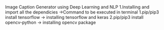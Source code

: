 Image Caption Generator using Deep Learning and NLP
1.Installing and import all the dependicies
 ->Command to be executed in terminal
     1.pip/pip3 install tensorflow -> installing tensorflow and keras
     2.pip/pip3 install opencv-python -> installing opencv package 

